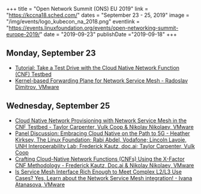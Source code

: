 +++
title = "Open Network Summit (ONS) EU 2019"
link = "https://kccna18.sched.com/"
dates = "September 23 - 25, 2019"
image = "/img/events/logo_kubecon_na_2018.png"
eventlink = "https://events.linuxfoundation.org/events/open-networking-summit-europe-2019/"
date = "2019-09-23"
publishDate ="2019-09-18"
+++

Monday, September 23
--------------------
* [Tutorial: Take a Test Drive with the Cloud Native Network Function (CNF) Testbed](https://onseu19.sched.com/event/ScCA/tutorial-take-a-test-drive-with-the-cloud-native-network-function-cnf-testbed-sponsored-by-cloud-native-computing-foundation-pre-registration-required?iframe=no&w=100%&sidebar=yes&bg=no)
* [Kernel-based Forwarding Plane for Network Service Mesh - Radoslav Dimitrov, VMware](https://onseu19.sched.com/event/SYum/kernel-based-forwarding-plane-for-network-service-mesh-radoslav-dimitrov-vmware?iframe=no&w=100%&sidebar=yes&bg=no)

Wednesday, September 25
-----------------------
* [Cloud Native Network Provisioning with Network Service Mesh in the CNF Testbed - Taylor Carpenter, Vulk Coop & Nikolay Nikolaev, VMware](https://onseu19.sched.com/event/SYvw/cloud-native-network-provisioning-with-network-service-mesh-in-the-cnf-testbed-taylor-carpenter-vulk-coop-nikolay-nikolaev-vmware?iframe=no&w=100%&sidebar=yes&bg=no)
* [Panel Discussion: Embracing Cloud Native on the Path to 5G - Heather Kirksey, The Linux Foundation; Rabi Abdel, Vodafone; Lincoln Lavoie, UNH Interoperability Lab; Frederick Kautz, doc.ai; Taylor Carpenter, Vulk Coop](https://onseu19.sched.com/event/SYwo/panel-discussion-embracing-cloud-native-on-the-path-to-5g-heather-kirksey-the-linux-foundation-rabi-abdel-vodafone-lincoln-lavoie-unh-interoperability-lab-frederick-kautz-docai-taylor-carpenter-vulk-coop?iframe=no&w=100%&sidebar=yes&bg=no)
* [Crafting Cloud-Native Network Functions (CNFs) Using the X-Factor CNF Methodology - Frederick Kautz, Doc.ai & Nikolay Nikolaev, VMware](https://onseu19.sched.com/event/SYwi/crafting-cloud-native-network-functions-cnfs-using-the-x-factor-cnf-methodology-frederick-kautz-docai-nikolay-nikolaev-vmware?iframe=no&w=100%&sidebar=yes&bg=no)
* [Is Service Mesh Interface Rich Enough to Meet Complex L2/L3 Use Cases? Yes, Learn about the Network Service Mesh integration! - Ivana Atanasova, VMware](https://sched.co/SYwu)
